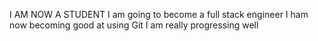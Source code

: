 I AM NOW A STUDENT
I am going to become a full stack engineer
I ham now becoming good at using Git
I am really progressing well
